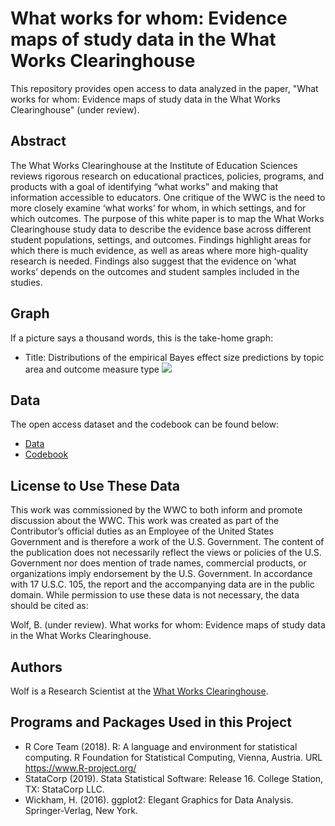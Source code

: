# What works for whom: Evidence maps of study data in the What Works Clearinghouse
This repository provides open access to data analyzed in the paper, "What works for whom: Evidence maps of study data in the What Works Clearinghouse" (under review).

## Abstract

The What Works Clearinghouse at the Institute of Education Sciences reviews rigorous research on educational practices, policies, programs, and products with a goal of identifying “what works” and making that information accessible to educators. One critique of the WWC is the need to more closely examine ‘what works’ for whom, in which settings, and for which outcomes. The purpose of this white paper is to map the What Works Clearinghouse study data to describe the evidence base across different student populations, settings, and outcomes. Findings highlight areas for which there is much evidence, as well as areas where more high-quality research is needed. Findings also suggest that the evidence on ‘what works’ depends on the outcomes  and student samples included in the studies.

## Graph

If a picture says a thousand words, this is the take-home graph:
- Title: Distributions of the empirical Bayes effect size predictions by topic area and outcome measure type
![](https://github.com/betsyjwolf/Systematic-Differences-in-Intervention-Effect-Sizes-by-Outcome-Measure-Type/blob/master/wp_meta2_v2.png)

## Data

The open access dataset and the codebook can be found below:

- [Data](https://github.com/betsyjwolf/Systematic-Differences-in-Intervention-Effect-Sizes-by-Outcome-Measure-Type/blob/master/wp_meta_v2.csv)
- [Codebook](https://github.com/betsyjwolf/Systematic-Differences-in-Intervention-Effect-Sizes-by-Outcome-Measure-Type/blob/master/wp_meta_v2_codebook.xlsx)


## License to Use These Data

This work was commissioned by the WWC to both inform and promote discussion about the WWC. This work was created as part of the Contributor’s official duties as an Employee of the United States Government and is therefore a work of the U.S. Government. The content of the publication does not necessarily reflect the views or policies of the U.S. Government nor does mention of trade names, commercial products, or organizations imply endorsement by the U.S. Government. In accordance with 17 U.S.C. 105, the report and the accompanying data are in the public domain. While permission to use these data is not necessary, the data should be cited as:

Wolf, B. (under review). What works for whom: Evidence maps of study data in the What Works Clearinghouse. 

## Authors

Wolf is a Research Scientist at the [What Works Clearinghouse](https://ies.ed.gov/ncee/wwc/).

## Programs and Packages Used in this Project

* R Core Team (2018). R: A language and environment for statistical computing. R Foundation for Statistical Computing, Vienna, Austria. URL https://www.R-project.org/
* StataCorp (2019). Stata Statistical Software: Release 16. College Station, TX: StataCorp LLC.
 * Wickham, H. (2016). ggplot2: Elegant Graphics for Data Analysis. Springer-Verlag, New York. 
  






